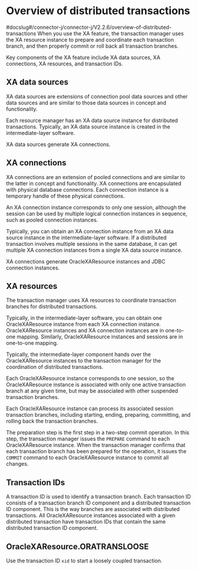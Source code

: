 Overview of distributed transactions 
=========================================================
#docslug#/connector-j/connector-j/V2.2.6/overview-of-distributed-transactions
When you use the XA feature, the transaction manager uses the XA resource instance to prepare and coordinate each transaction branch, and then properly commit or roll back all transaction branches. 

Key components of the XA feature include XA data sources, XA connections, XA resources, and transaction IDs. 

XA data sources 
---------------------------------

XA data sources are extensions of connection pool data sources and other data sources and are similar to those data sources in concept and functionality. 

Each resource manager has an XA data source instance for distributed transactions. Typically, an XA data source instance is created in the intermediate-layer software. 

XA data sources generate XA connections. 

XA connections 
--------------------------------

XA connections are an extension of pooled connections and are similar to the latter in concept and functionality. XA connections are encapsulated with physical database connections. Each connection instance is a temporary handle of these physical connections. 

An XA connection instance corresponds to only one session, although the session can be used by multiple logical connection instances in sequence, such as pooled connection instances. 

Typically, you can obtain an XA connection instance from an XA data source instance in the intermediate-layer software. If a distributed transaction involves multiple sessions in the same database, it can get multiple XA connection instances from a single XA data source instance. 

XA connections generate OracleXAResource instances and JDBC connection instances. 

XA resources 
------------------------------

The transaction manager uses XA resources to coordinate transaction branches for distributed transactions. 

Typically, in the intermediate-layer software, you can obtain one OracleXAResource instance from each XA connection instance. OracleXAResource instances and XA connection instances are in one-to-one mapping. Similarly, OracleXAResource instances and sessions are in one-to-one mapping. 

Typically, the intermediate-layer component hands over the OracleXAResource instances to the transaction manager for the coordination of distributed transactions. 

Each OracleXAResource instance corresponds to one session, so the OracleXAResource instance is associated with only one active transaction branch at any given time, but may be associated with other suspended transaction branches. 

Each OracleXAResource instance can process its associated session transaction branches, including starting, ending, preparing, committing, and rolling back the transaction branches. 

The preparation step is the first step in a two-step commit operation. In this step, the transaction manager issues the `PREPARE` command to each OracleXAResource instance. When the transaction manager confirms that each transaction branch has been prepared for the operation, it issues the `COMMIT` command to each OracleXAResource instance to commit all changes. 

Transaction IDs 
---------------------------------

A transaction ID is used to identify a transaction branch. Each transaction ID consists of a transaction branch ID component and a distributed transaction ID component. This is the way branches are associated with distributed transactions. All OracleXAResource instances associated with a given distributed transaction have transaction IDs that contain the same distributed transaction ID component. 

OracleXAResource.ORATRANSLOOSE 
------------------------------------------------

Use the transaction ID `xid` to start a loosely coupled transaction.
